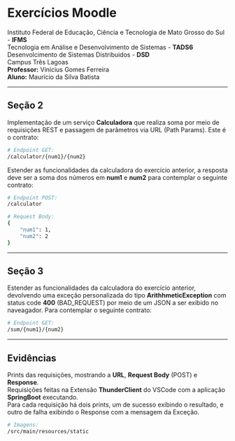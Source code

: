 <!-- cSpell:disable -->
# Exercícios Moodle

Instituto Federal de Educação, Ciência e Tecnologia de Mato Grosso do Sul - **IFMS** <br>
Tecnologia em Análise e Desenvolvimento de Sistemas - **TADS6** <br>
Desenvolcimento de Sistemas Distribuidos - **DSD** <br>
Campus Três Lagoas <br>
**Professor:** Vinicius Gomes Ferreira <br>
**Aluno:** Maurício da Silva Batista

---

## Seção 2

Implementação de um serviço **Calculadora** que realiza soma por meio de requisições REST e passagem de parâmetros via URL (Path Params). Este é o contrato:

```bash
# Endpoint GET:
/calculator/{num1}/{num2}
```

Estender as funcionalidades da calculadora do exercício anterior, a resposta deve ser a soma dos números em **num1** e **num2** para contemplar o seguinte contrato:

```bash
# Endpoint POST:
/calculator

# Request Body:
{
    "num1": 1,
    "num2": 2
}
```

---

## Seção 3

Estender as funcionalidades da calculadora do exercício anterior, devolvendo uma exceção personalizada do tipo **ArithhmeticException** com status code **400** (BAD_REQUEST) por meio de um JSON a ser exibido no naveagador. Para contemplar o seguinte contrato:

```bash
# Endpoint GET:
/sum/{num1}/{num2}
```

---

## Evidências

Prints das requisições, mostrando a **URL**, **Request Body** (POST) e **Response**. <br>
Requisições feitas na Extensão **ThunderClient** do VSCode com a aplicação **SpringBoot** executando. <br>
Para cada requisição há dois prints, um de sucesso exibindo o resultado, e outro de falha exibindo o Response com a mensagem da Exceção.

```bash
# Imagens:
/src/main/resources/static
```
